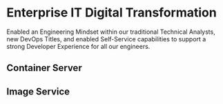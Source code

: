 # Enterprise IT Digital Transformation

Enabled an Engineering Mindset within our traditional Technical Analysts, new DevOps Titles, and enabled Self-Service capabilities to support a strong Developer Experience for all our engineers.
## Container Server
## Image Service

